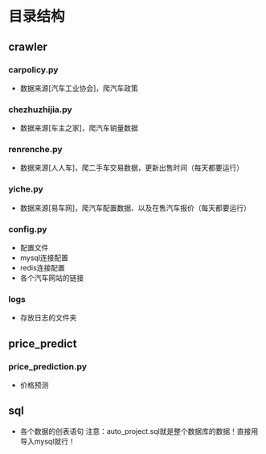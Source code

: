 # 目录结构
## crawler 
### carpolicy.py
- 数据来源[汽车工业协会]，爬汽车政策

### chezhuzhijia.py
- 数据来源[车主之家]，爬汽车销量数据

### renrenche.py
- 数据来源[人人车]，爬二手车交易数据，更新出售时间（每天都要运行）

### yiche.py
- 数据来源[易车网]，爬汽车配置数据、以及在售汽车报价（每天都要运行）

### config.py
- 配置文件
- mysql连接配置
- redis连接配置
- 各个汽车网站的链接

### logs
- 存放日志的文件夹

## price_predict
### price_prediction.py
- 价格预测


## sql
- 各个数据的创表语句
注意：auto_project.sql就是整个数据库的数据！直接用导入mysql就行！
